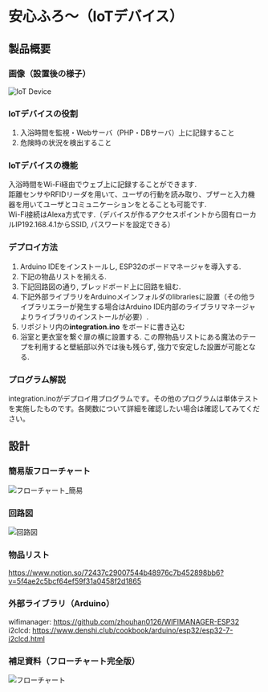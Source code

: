# 安心ふろ〜（IoTデバイス）
## 製品概要
### 画像（設置後の様子）
![IoT Device](https://user-images.githubusercontent.com/49345024/98411801-10a22600-20ba-11eb-8396-64ec01ce0d45.jpg)

### IoTデバイスの役割
1. 入浴時間を監視・Webサーバ（PHP・DBサーバ）上に記録すること
2. 危険時の状況を検出すること

### IoTデバイスの機能
入浴時間をWi-Fi経由でウェブ上に記録することができます. \
距離センサやRFIDリーダを用いて、ユーザの行動を読み取り、ブザーと入力機器を用いてユーザとコミュニケーションをとることも可能です. \
Wi-Fi接続はAlexa方式です.（デバイスが作るアクセスポイントから固有ローカルIP192.168.4.1からSSID, パスワードを設定できる）

### デプロイ方法
1. Arduino IDEをインストールし, ESP32のボードマネージャを導入する.
2. 下記の物品リストを揃える.
3. 下記回路図の通り, ブレッドボード上に回路を組む.
4. 下記外部ライブラリをArduinoメインフォルダのlibrariesに設置（その他ライブラリエラーが発生する場合はArduino IDE内部のライブラリマネージャよりライブラリのインストールが必要）.
5. リポジトリ内の**integration.ino** をボードに書き込む
6. 浴室と更衣室を繋ぐ扉の横に設置する.
   この際物品リストにある魔法のテープを利用すると壁紙部以外では後も残らず, 強力で安定した設置が可能となる.

### プログラム解説
integration.inoがデプロイ用プログラムです。その他のプログラムは単体テストを実施したものです。各関数について詳細を確認したい場合は確認してみてください。

## 設計
### 簡易版フローチャート
![フローチャート_簡易](https://user-images.githubusercontent.com/49345024/98449897-26c3eb00-217b-11eb-8ee8-8c8841878b32.png)

### 回路図
![回路図](https://user-images.githubusercontent.com/49345024/98411871-30d1e500-20ba-11eb-8048-7a1ccf5b606c.jpg)

### 物品リスト
https://www.notion.so/72437c29007544b48976c7b452898bb6?v=5f4ae2c5bcf64ef59f31a0458f2d1865

### 外部ライブラリ（Arduino）
wifimanager: https://github.com/zhouhan0126/WIFIMANAGER-ESP32 \
i2clcd: https://www.denshi.club/cookbook/arduino/esp32/esp32-7-i2clcd.html

### 補足資料（フローチャート完全版）
![フローチャート](https://user-images.githubusercontent.com/49345024/98411852-244d8c80-20ba-11eb-8cf8-9a81edf446f5.jpg)
